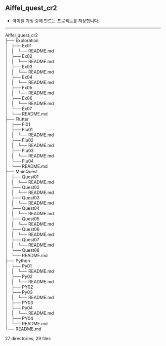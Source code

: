## Aiffel_quest_cr2 ## 
- 아이펠 과정 중에 만드는 프로젝트를 저장합니다.
---  

Aiffel_quest_cr2  
├── Exploration  
│   ├── Ex01  
│   │   └── README.md  
│   ├── Ex02  
│   │   └── README.md  
│   ├── Ex03  
│   │   └── README.md  
│   ├── Ex04  
│   │   └── README.md  
│   ├── Ex05  
│   │   └── README.md  
│   ├── Ex06  
│   │   └── README.md  
│   └── Ex07  
│       └── README.md  
├── Flutter  
│   ├── Fl01  
│   ├── Flu01  
│   │   └── README.md  
│   ├── Flu02  
│   │   └── README.md  
│   ├── Flu03  
│   │   └── README.md  
│   └── Flu04  
│       └── README.md  
├── MainQuest  
│   ├── Quest01  
│   │   └── README.md  
│   ├── Quest02  
│   │   └── README.md  
│   ├── Quest03  
│   │   └── README.md  
│   ├── Quest04  
│   │   └── README.md  
│   ├── Quest05  
│   │   └── README.md  
│   ├── Quest06  
│   │   └── README.md  
│   ├── Quest07  
│   │   └── README.md  
│   └── Quest08  
│       └── README.md  
├── Python  
│   ├── Py01  
│   │   └── README.md  
│   ├── Py02  
│   │   └── README.md  
│   ├── PY02  
│   ├── Py03  
│   │   └── README.md  
│   ├── PY03  
│   ├── Py04  
│   │   └── README.md  
│   ├── PY04  
│   └── README.md  
└── README.md  

27 directories, 29 files

